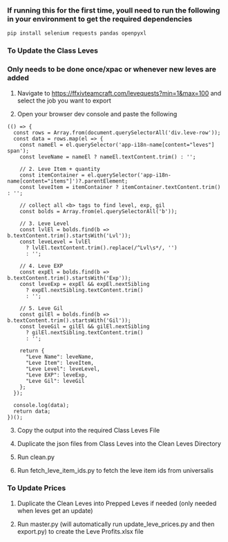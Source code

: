 ### If running this for the first time, youll need to run the following in your environment to get the required dependencies

```pip install selenium requests pandas openpyxl```


### To Update the Class Leves 
### Only needs to be done once/xpac or whenever new leves are added

1. Navigate to https://ffxivteamcraft.com/levequests?min=1&max=100 and select the job you want to export

2. Open your browser dev console and paste the following

```
(() => {
  const rows = Array.from(document.querySelectorAll('div.leve-row'));
  const data = rows.map(el => {
    const nameEl = el.querySelector('app-i18n-name[content="leves"] span');
    const leveName = nameEl ? nameEl.textContent.trim() : '';

    // 2. Leve Item + quantity
    const itemContainer = el.querySelector('app-i18n-name[content="items"]')?.parentElement;
    const leveItem = itemContainer ? itemContainer.textContent.trim() : '';

    // collect all <b> tags to find level, exp, gil
    const bolds = Array.from(el.querySelectorAll('b'));

    // 3. Leve Level
    const lvlEl = bolds.find(b => b.textContent.trim().startsWith('Lvl'));
    const leveLevel = lvlEl
      ? lvlEl.textContent.trim().replace(/^Lvl\s*/, '')
      : '';

    // 4. Leve EXP
    const expEl = bolds.find(b => b.textContent.trim().startsWith('Exp'));
    const leveExp = expEl && expEl.nextSibling
      ? expEl.nextSibling.textContent.trim()
      : '';

    // 5. Leve Gil
    const gilEl = bolds.find(b => b.textContent.trim().startsWith('Gil'));
    const leveGil = gilEl && gilEl.nextSibling
      ? gilEl.nextSibling.textContent.trim()
      : '';

    return {
      "Leve Name": leveName,
      "Leve Item": leveItem,
      "Leve Level": leveLevel,
      "Leve EXP": leveExp,
      "Leve Gil": leveGil
    };
  });

  console.log(data);
  return data;
})();
```


3. Copy the output into the required Class Leves File

4. Duplicate the json files from Class Leves into the Clean Leves Directory

4. Run clean.py

5. Run fetch_leve_item_ids.py to fetch the leve item ids from universalis


### To Update Prices

1. Duplicate the Clean Leves into Prepped Leves if needed (only needed when leves get an update)

2. Run master.py (will automatically run update_leve_prices.py and then export.py) to create the Leve Profits.xlsx file
